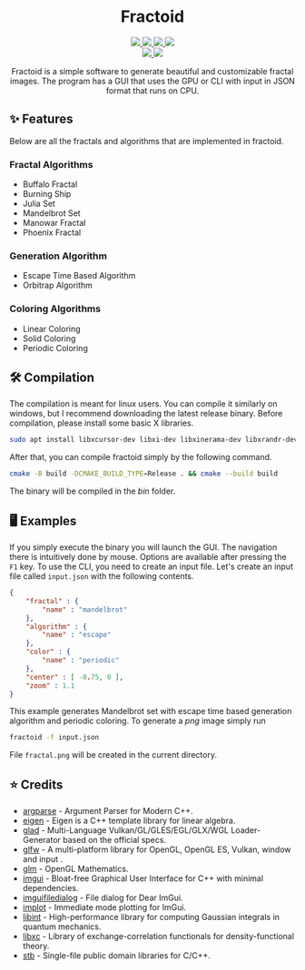 <h1 align="center">Fractoid</h1>

<p align="center">
    <a href="https://github.com/tjira/fractoid/pulse">
        <img src="https://img.shields.io/github/last-commit/tjira/fractoid?logo=github&logoColor=white&style=for-the-badge"/>
    </a>
    <a href="https://github.com/tjira/fractoid/blob/master/LICENSE.md">
        <img src="https://img.shields.io/github/license/tjira/fractoid?logo=gitbook&logoColor=white&style=for-the-badge"/>
    </a>
    <a href="https://github.com/tjira/fractoid/stargazers">
        <img src="https://img.shields.io/github/stars/tjira/fractoid?logo=apachespark&logoColor=white&style=for-the-badge"/>
    </a>
    <a href="https://github.com/tjira/fractoid">
        <img src="https://img.shields.io/github/languages/code-size/tjira/fractoid?logo=databricks&logoColor=white&style=for-the-badge"/>
    </a>
    <br>
    <a href="https://github.com/tjira/fractoid/releases/latest">
        <img src="https://img.shields.io/github/v/release/tjira/fractoid?display_name=tag&logo=sharp&logoColor=white&style=for-the-badge"/>
    </a>
    <a href="https://github.com/tjira/fractoid/releases/latest">
        <img src="https://img.shields.io/github/downloads/tjira/fractoid/total?logo=markdown&logoColor=white&style=for-the-badge"/>
    </a>
</p>

<p align="center">
Fractoid is a simple software to generate beautiful and customizable fractal images. The program has a GUI that uses the GPU or CLI with input in JSON format that runs on CPU.
</p>

## ✨ Features

Below are all the fractals and algorithms that are implemented in fractoid.

### Fractal Algorithms

* Buffalo Fractal
* Burning Ship
* Julia Set
* Mandelbrot Set
* Manowar Fractal
* Phoenix Fractal

### Generation Algorithm

* Escape Time Based Algorithm
* Orbitrap Algorithm

### Coloring Algorithms

* Linear Coloring
* Solid Coloring
* Periodic Coloring

## 🛠️ Compilation

The compilation is meant for linux users. You can compile it similarly on windows, but I recommend downloading the latest release binary. Before compilation, please install some basic X libraries.

```bash
sudo apt install libxcursor-dev libxi-dev libxinerama-dev libxrandr-dev
```

After that, you can compile fractoid simply by the following command.

```bash
cmake -B build -DCMAKE_BUILD_TYPE=Release . && cmake --build build
```

The binary will be compiled in the *bin* folder.

## 🖥️ Examples

If you simply execute the binary you will launch the GUI. The navigation there is intuitively done by mouse. Options are available after pressing the `F1` key. To use the CLI, you need to create an input file. Let's create an input file called `input.json` with the following contents.

```json
{
    "fractal" : {
        "name" : "mandelbrot"
    },
    "algorithm" : {
        "name" : "escape"
    },
    "color" : {
        "name" : "periodic"
    },
    "center" : [ -0.75, 0 ],
    "zoom" : 1.1
}
```

This example generates Mandelbrot set with escape time based generation algorithm and periodic coloring. To generate a *png* image simply run

```bash
fractoid -f input.json
```

File `fractal.png` will be created in the current directory.

## ⭐ Credits

* [argparse](https://github.com/p-ranav/argparse) - Argument Parser for Modern C++.
* [eigen](https://gitlab.com/libeigen/eigen) - Eigen is a C++ template library for linear algebra.
* [glad](https://github.com/Dav1dde/glad) - Multi-Language Vulkan/GL/GLES/EGL/GLX/WGL Loader-Generator based on the official specs.
* [glfw](https://github.com/glfw/glfw) - A multi-platform library for OpenGL, OpenGL ES, Vulkan, window and input .
* [glm](https://github.com/g-truc/glm) - OpenGL Mathematics.
* [imgui](https://github.com/ocornut/imgui) - Bloat-free Graphical User Interface for C++ with minimal dependencies.
* [imguifiledialog](https://github.com/aiekick/ImGuiFileDialog) - File dialog for Dear ImGui.
* [implot](https://github.com/epezent/implot) - Immediate mode plotting for ImGui.
* [libint](https://github.com/evaleev/libint) - High-performance library for computing Gaussian integrals in quantum mechanics.
* [libxc](https://gitlab.com/libxc/libxc) - Library of exchange-correlation functionals for density-functional theory.
* [stb](https://github.com/nothings/stb) - Single-file public domain libraries for C/C++.
